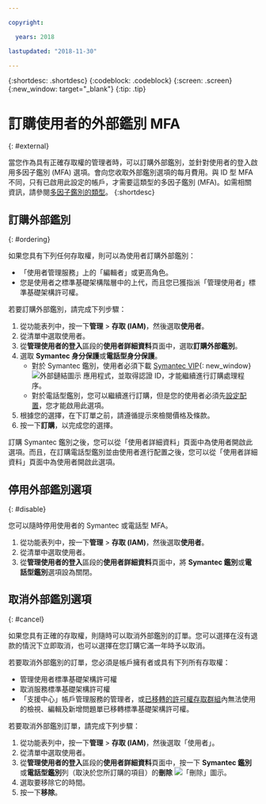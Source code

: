 ```yaml
---

copyright:

  years: 2018

lastupdated: "2018-11-30"

---
```


{:shortdesc: .shortdesc}
{:codeblock: .codeblock}
{:screen: .screen}
{:new_window: target="_blank"}
{:tip: .tip}

# 訂購使用者的外部鑑別 MFA
{: #external}

當您作為具有正確存取權的管理者時，可以訂購外部鑑別，並針對使用者的登入啟用多因子鑑別 (MFA) 選項。會向您收取外部鑑別選項的每月費用。與 ID 型 MFA 不同，只有已啟用此設定的帳戶，才需要這類型的多因子鑑別 (MFA)。如需相關資訊，請參閱[多因子鑑別的類型](/docs/iam/mfatypes.html#types)。
{:shortdesc}

## 訂購外部鑑別
{: #ordering}

如果您具有下列任何存取權，則可以為使用者訂購外部鑑別：

* 「使用者管理服務」上的「編輯者」或更高角色。
* 您是使用者之標準基礎架構階層中的上代，而且您已獲指派「管理使用者」標準基礎架構許可權。

若要訂購外部鑑別，請完成下列步驟：

1. 從功能表列中，按一下**管理** &gt; **存取 (IAM)**，然後選取**使用者**。
2. 從清單中選取使用者。
3. 從**管理使用者的登入**區段的**使用者詳細資料**頁面中，選取**訂購外部鑑別**。
4. 選取 **Symantec 身分保護**或**電話型身分保護**。
    * 對於 Symantec 鑑別，使用者必須下載 [Symantec VIP](https://vip.symantec.com/){: new_window} ![外部鏈結圖示](../icons/launch-glyph.svg) 應用程式，並取得認證 ID，才能繼續進行訂購處理程序。
    * 對於電話型鑑別，您可以繼續進行訂購，但是您的使用者必須先[設定配置](/docs/account/login_settings.html#third-party-MFA)，您才能啟用此選項。
5. 根據您的選擇，在下訂單之前，請遵循提示來檢閱價格及條款。
6. 按一下**訂購**，以完成您的選擇。

訂購 Symantec 鑑別之後，您可以從「使用者詳細資料」頁面中為使用者開啟此選項。而且，在訂購電話型鑑別並由使用者進行配置之後，您可以從「使用者詳細資料」頁面中為使用者開啟此選項。

## 停用外部鑑別選項
{: #disable}

您可以隨時停用使用者的 Symantec 或電話型 MFA。

1. 從功能表列中，按一下**管理** &gt; **存取 (IAM)**，然後選取**使用者**。
2. 從清單中選取使用者。
3. 從**管理使用者的登入**區段的**使用者詳細資料**頁面中，將 **Symantec 鑑別**或**電話型鑑別**選項設為關閉。

## 取消外部鑑別選項
{: #cancel}

如果您具有正確的存取權，則隨時可以取消外部鑑別的訂單。您可以選擇在沒有退款的情況下立即取消，也可以選擇在您訂購它滿一年時予以取消。

若要取消外部鑑別的訂單，您必須是帳戶擁有者或具有下列所有存取權：

* 管理使用者標準基礎架構許可權
* 取消服務標準基礎架構許可權
* 「支援中心」帳戶管理服務的管理者，或[已移轉的許可權存取群組](/docs/iam/infrastructureaccess.html#predefined)內無法使用的檢視、編輯及新增問題單已移轉標準基礎架構許可權。



若要取消外部鑑別訂單，請完成下列步驟：

1. 從功能表列中，按一下**管理** &gt; **存取 (IAM)**，然後選取「使用者」。
2. 從清單中選取使用者。
3. 從**管理使用者的登入**區段的**使用者詳細資料**頁面中，按一下 **Symantec 鑑別**或**電話型鑑別**列（取決於您所訂購的項目）的**刪除** ![「刪除」圖示](../icons/icon_trash.svg)。
4. 選取要移除它的時間。
5. 按一下**移除**。
